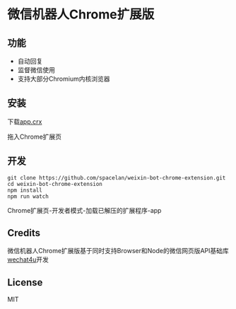 # 微信机器人Chrome扩展版

## 功能

* 自动回复
* 监督微信使用
* 支持大部分Chromium内核浏览器

## 安装

下载[app.crx](https://raw.githubusercontent.com/spacelan/weixin-bot-chrome-extension/master/app.crx)

拖入Chrome扩展页

## 开发

```shell
git clone https://github.com/spacelan/weixin-bot-chrome-extension.git
cd weixin-bot-chrome-extension
npm install
npm run watch
```

Chrome扩展页-开发者模式-加载已解压的扩展程序-app

## Credits

微信机器人Chrome扩展版基于同时支持Browser和Node的微信网页版API基础库[wechat4u](https://github.com/nodeWechat/wechat4u)开发

## License

MIT
